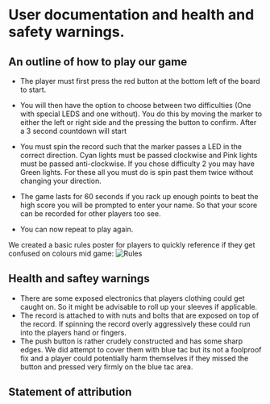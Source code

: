 # User documentation and health and safety warnings.

## An outline of how to play our game 

- The player must first press the red button at the bottom left of the board to start.

- You will then have the option to choose between two difficulties (One with special LEDS and one without). You do this by moving the marker to either the left or right side and the pressing the button to confirm. After a 3 second countdown will start

- You must spin the record such that the marker passes a LED in the correct direction. Cyan lights must be passed clockwise and Pink lights must be passed anti-clockwise. If you chose difficulty 2 you may have Green lights. For these all you must do is spin past them twice without changing your direction.

- The game lasts for 60 seconds if you rack up enough points to beat the high score you will be prompted to enter your name. So that your score can be recorded for other players too see.

- You can now repeat to play again.

We created a basic rules poster for players to quickly reference if they get confused on colours mid game:
![Rules](RulesPoster.png)

## Health and saftey warnings
- There are some exposed electronics that players clothing could get caught on. So it might be advisable to roll up your sleeves if applicable.
- The record is attached to with nuts and bolts that are exposed on top of the record. If spinning the record overly aggressively these could run into the players hand or fingers.
- The push button is rather crudely constructed and has some sharp edges. We did  attempt to cover them with blue tac but its not a foolproof fix and a player could potentially harm themselves if they missed the button and pressed very firmly on the blue tac area.



## Statement of attribution
